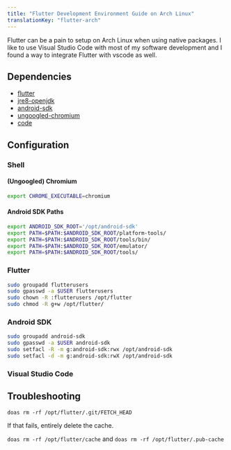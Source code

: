 ```yaml
---
title: "Flutter Development Environment Guide on Arch Linux"
translationKey: "flutter-arch"
---
```


Flutter can be a pain to setup on Arch Linux when using native packages. I like to use Visual Studio Code with most of my software development and I found a way to integrate Flutter with vscode as well.

## Dependencies

* [flutter](https://aur.archlinux.org/packages/flutter)
* [jre8-openjdk](https://archlinux.org/packages/extra/x86_64/jre8-openjdk/)
* [android-sdk](https://aur.archlinux.org/packages/android-sdk)
* [ungoogled-chromium](https://aur.archlinux.org/packages/ungoogled-chromium)
* [code](https://archlinux.org/packages/community/x86_64/code/)


## Configuration

### Shell

#### (Ungoogled) Chromium
```zsh
export CHROME_EXECUTABLE=chromium
```

#### Android SDK Paths

```zsh
export ANDROID_SDK_ROOT='/opt/android-sdk'
export PATH=$PATH:$ANDROID_SDK_ROOT/platform-tools/
export PATH=$PATH:$ANDROID_SDK_ROOT/tools/bin/
export PATH=$PATH:$ANDROID_SDK_ROOT/emulator/
export PATH=$PATH:$ANDROID_SDK_ROOT/tools/
```

### Flutter

```zsh
sudo groupadd flutterusers
sudo gpasswd -a $USER flutterusers
sudo chown -R :flutterusers /opt/flutter
sudo chmod -R g+w /opt/flutter/
```

### Android SDK

```zsh
sudo groupadd android-sdk
sudo gpasswd -a $USER android-sdk
sudo setfacl -R -m g:android-sdk:rwx /opt/android-sdk
sudo setfacl -d -m g:android-sdk:rwX /opt/android-sdk
```

### Visual Studio Code

## Troubleshooting

`doas rm -rf /opt/flutter/.git/FETCH_HEAD`

If that fails, entirely delete the cache.

`doas rm -rf /opt/flutter/cache` and `doas rm -rf /opt/flutter/.pub-cache`